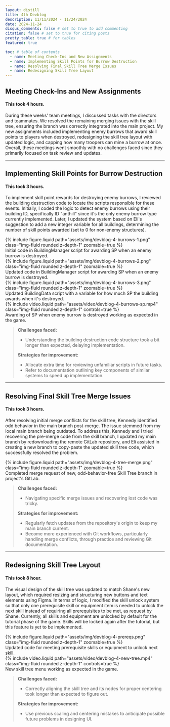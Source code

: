 ```yaml
---
layout: distill
title: 4th Devblog
description: 11/11/2024 - 11/24/2024
date: 2024-11-24
disqus_comments: false # set to true to add commenting
citation: false # set to true for citing posts
pretty_table: true # for tables
featured: true

toc: # table of contents
  - name: Meeting Check-Ins and New Assignments
  - name: Implementing Skill Points for Burrow Destruction
  - name: Resolving Final Skill Tree Merge Issues
  - name: Redesigning Skill Tree Layout
---
```


## Meeting Check-Ins and New Assignments

#### This took 4 hours.

During these weeks' team meetings, I discussed tasks with the directors and teammates. We resolved the remaining merging issues with the skill tree, ensuring the branch was correctly integrated into the main project. My new assignments included implementing enemy burrows that award skill points to players when destroyed, redesigning the skill tree layout with updated logic, and capping how many troopers can mine a burrow at once. Overall, these meetings went smoothly with no challenges faced since they primarily focused on task review and updates.

---

## Implementing Skill Points for Burrow Destruction

#### This took 3 hours.

To implement skill point rewards for destroying enemy burrows, I reviewed the building destruction code to locate the scripts responsible for these events. Initially, I coded the logic to detect enemy burrows using their building ID, specifically ID "anthill" since it's the only enemy burrow type currently implemented. Later, I updated the system based on Eli's suggestion to add a new integer variable for all buildings, determining the number of skill points awarded (set to 0 for non-enemy structures).

<div class="row mt-3">
    <div class="col-sm mt-3 mt-md-0">
        {% include figure.liquid path="assets/img/devblog-4-burrows-1.png" class="img-fluid rounded z-depth-1" zoomable=true %}
        <div class="caption">
            Initial code in BuildingManager script for awarding SP when an enemy burrow is destroyed.
        </div>
    </div>
    <div class="col-sm mt-3 mt-md-0">
        {% include figure.liquid path="assets/img/devblog-4-burrows-2.png" class="img-fluid rounded z-depth-1" zoomable=true %}
        <div class="caption">
            Updated code in BuildingManager script for awarding SP when an enemy burrow is destroyed.
        </div>
    </div>
</div>

<div class="row mt-3">
    <div class="col-sm mt-3 mt-md-0">
        {% include figure.liquid path="assets/img/devblog-4-burrows-3.png" class="img-fluid rounded z-depth-1" zoomable=true %}
        <div class="caption">
            Updated BuildingData script with a variable for how much SP the building awards when it's destroyed.
        </div>
    </div>
    <div class="col-sm mt-3 mt-md-0">
        {% include video.liquid path="assets/video/devblog-4-burrows-sp.mp4" class="img-fluid rounded z-depth-1" controls=true %}
        <div class="caption">
            Awarding of SP when enemy burrow is destroyed working as expected in the game.
        </div>
    </div>
</div>

> **Challenges faced:**
>
> - Understanding the building destruction code structure took a bit longer than expected, delaying implementation.
>
> **Strategies for improvement:**
>
> - Allocate extra time for reviewing unfamiliar scripts in future tasks.
> - Refer to documentation outlining key components of similar systems to speed up implementation.

---

## Resolving Final Skill Tree Merge Issues

#### This took 3 hours.

After resolving initial merge conflicts for the skill tree, Kennedy identified odd behavior in the main branch post-merge. The issue stemmed from my local main branch being outdated. To address this, Kennedy and I tried recovering the pre-merge code from the skill branch, I updated my main branch by redownloading the remote GitLab repository, and Eli assisted in creating a new branch to copy-paste the updated skill tree code, which successfully resolved the problem.

<div class="row mt-3">
    <div class="col-sm mt-3 mt-md-0">
        {% include figure.liquid path="assets/img/devblog-4-tree-merge.png" class="img-fluid rounded z-depth-1" zoomable=true %}
        <div class="caption">
            Completed merge request of new, odd-behavior-free Skill Tree branch in project's GitLab.
        </div>
    </div>
</div>

> **Challenges faced:**
>
> - Navigating specific merge issues and recovering lost code was tricky.
>
> **Strategies for improvement:**
>
> - Regularly fetch updates from the repository's origin to keep my main branch current.
> - Become more experienced with Git workflows, particularly handling merge conflicts, through practice and reviewing Git documentation.

---

## Redesigning Skill Tree Layout

#### This took 8 hour.

The visual design of the skill tree was updated to match Shane's new layout, which required resizing and structuring new buttons and text elements using Figma. In terms of logic, I modified the skill unlock system so that only one prerequisite skill or equipment item is needed to unlock the next skill instead of requiring all prerequisites to be met, as request by Shane. Currently, all skills and equipment are unlocked by default for the tutorial phase of the game. Skills will be locked again after the tutorial, but this feature is yet to be implemented.

<div class="row mt-3">
    <div class="col-sm mt-3 mt-md-0">
        {% include figure.liquid path="assets/img/devblog-4-prereqs.png" class="img-fluid rounded z-depth-1" zoomable=true %}
        <div class="caption">
            Updated code for meeting prerequisite skills or equipment to unlock next skill.
        </div>
    </div>
    <div class="col-sm mt-3 mt-md-0">
        {% include video.liquid path="assets/video/devblog-4-new-tree.mp4" class="img-fluid rounded z-depth-1" controls=true %}
        <div class="caption">
            New skill tree menu working as expected in the game.
        </div>
    </div>
</div>

> **Challenges faced:**
>
> - Correctly aligning the skill tree and its nodes for proper centering took longer than expected to figure out.
>
> **Strategies for improvement:**
>
> - Use previous scaling and centering mistakes to anticipate possible future problems in designing UI.
